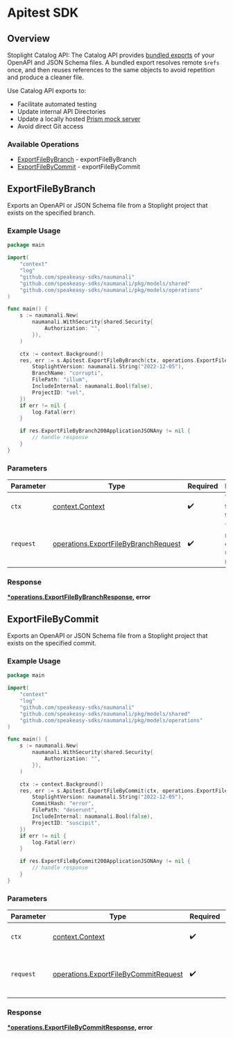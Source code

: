# Apitest SDK

## Overview

Stoplight Catalog API: The Catalog API provides [bundled exports](https://docs.stoplight.io/docs/platform/37d160068e33c-export-api-files#ref-options) of your OpenAPI and JSON Schema files. A bundled export resolves remote `$refs` once, and then reuses references to the same objects to avoid repetition and produce a cleaner file.

Use Catalog API exports to:

- Facilitate automated testing
- Update internal API Directories
- Update a locally hosted [Prism  mock server](https://github.com/stoplightio/prism)
- Avoid direct Git access

### Available Operations

* [ExportFileByBranch](#exportfilebybranch) - exportFileByBranch
* [ExportFileByCommit](#exportfilebycommit) - exportFileByCommit

## ExportFileByBranch

Exports an OpenAPI or JSON Schema file from a Stoplight project that exists on the specified branch.

### Example Usage

```go
package main

import(
	"context"
	"log"
	"github.com/speakeasy-sdks/naumanali"
	"github.com/speakeasy-sdks/naumanali/pkg/models/shared"
	"github.com/speakeasy-sdks/naumanali/pkg/models/operations"
)

func main() {
    s := naumanali.New(
        naumanali.WithSecurity(shared.Security{
            Authorization: "",
        }),
    )

    ctx := context.Background()
    res, err := s.Apitest.ExportFileByBranch(ctx, operations.ExportFileByBranchRequest{
        StoplightVersion: naumanali.String("2022-12-05"),
        BranchName: "corrupti",
        FilePath: "illum",
        IncludeInternal: naumanali.Bool(false),
        ProjectID: "vel",
    })
    if err != nil {
        log.Fatal(err)
    }

    if res.ExportFileByBranch200ApplicationJSONAny != nil {
        // handle response
    }
}
```

### Parameters

| Parameter                                                                                    | Type                                                                                         | Required                                                                                     | Description                                                                                  |
| -------------------------------------------------------------------------------------------- | -------------------------------------------------------------------------------------------- | -------------------------------------------------------------------------------------------- | -------------------------------------------------------------------------------------------- |
| `ctx`                                                                                        | [context.Context](https://pkg.go.dev/context#Context)                                        | :heavy_check_mark:                                                                           | The context to use for the request.                                                          |
| `request`                                                                                    | [operations.ExportFileByBranchRequest](../../models/operations/exportfilebybranchrequest.md) | :heavy_check_mark:                                                                           | The request object to use for the request.                                                   |


### Response

**[*operations.ExportFileByBranchResponse](../../models/operations/exportfilebybranchresponse.md), error**


## ExportFileByCommit

Exports an OpenAPI or JSON Schema file from a Stoplight project that exists on the specified commit.

### Example Usage

```go
package main

import(
	"context"
	"log"
	"github.com/speakeasy-sdks/naumanali"
	"github.com/speakeasy-sdks/naumanali/pkg/models/shared"
	"github.com/speakeasy-sdks/naumanali/pkg/models/operations"
)

func main() {
    s := naumanali.New(
        naumanali.WithSecurity(shared.Security{
            Authorization: "",
        }),
    )

    ctx := context.Background()
    res, err := s.Apitest.ExportFileByCommit(ctx, operations.ExportFileByCommitRequest{
        StoplightVersion: naumanali.String("2022-12-05"),
        CommitHash: "error",
        FilePath: "deserunt",
        IncludeInternal: naumanali.Bool(false),
        ProjectID: "suscipit",
    })
    if err != nil {
        log.Fatal(err)
    }

    if res.ExportFileByCommit200ApplicationJSONAny != nil {
        // handle response
    }
}
```

### Parameters

| Parameter                                                                                    | Type                                                                                         | Required                                                                                     | Description                                                                                  |
| -------------------------------------------------------------------------------------------- | -------------------------------------------------------------------------------------------- | -------------------------------------------------------------------------------------------- | -------------------------------------------------------------------------------------------- |
| `ctx`                                                                                        | [context.Context](https://pkg.go.dev/context#Context)                                        | :heavy_check_mark:                                                                           | The context to use for the request.                                                          |
| `request`                                                                                    | [operations.ExportFileByCommitRequest](../../models/operations/exportfilebycommitrequest.md) | :heavy_check_mark:                                                                           | The request object to use for the request.                                                   |


### Response

**[*operations.ExportFileByCommitResponse](../../models/operations/exportfilebycommitresponse.md), error**

